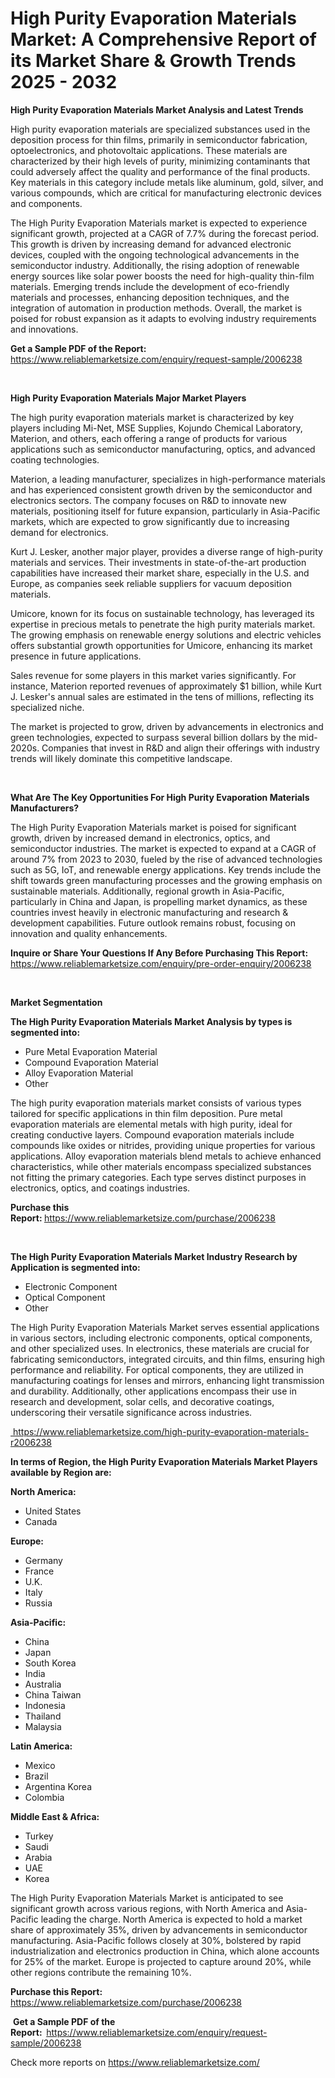 <p><h1>High Purity Evaporation Materials Market: A Comprehensive Report of its Market Share & Growth Trends 2025 - 2032</h1></p><p><strong>High Purity Evaporation Materials Market Analysis and Latest Trends</strong></p>
<p><p>High purity evaporation materials are specialized substances used in the deposition process for thin films, primarily in semiconductor fabrication, optoelectronics, and photovoltaic applications. These materials are characterized by their high levels of purity, minimizing contaminants that could adversely affect the quality and performance of the final products. Key materials in this category include metals like aluminum, gold, silver, and various compounds, which are critical for manufacturing electronic devices and components.</p><p>The High Purity Evaporation Materials market is expected to experience significant growth, projected at a CAGR of 7.7% during the forecast period. This growth is driven by increasing demand for advanced electronic devices, coupled with the ongoing technological advancements in the semiconductor industry. Additionally, the rising adoption of renewable energy sources like solar power boosts the need for high-quality thin-film materials. Emerging trends include the development of eco-friendly materials and processes, enhancing deposition techniques, and the integration of automation in production methods. Overall, the market is poised for robust expansion as it adapts to evolving industry requirements and innovations.</p></p>
<p><strong>Get a Sample PDF of the Report:&nbsp;</strong> <a href="https://www.reliablemarketsize.com/enquiry/request-sample/2006238?utm_campaign=1197&utm_medium=2&utm_source=Github&utm_content=ia&utm_term=05022025&utm_id=high-purity-evaporation-materials">https://www.reliablemarketsize.com/enquiry/request-sample/2006238</a></p>
<p>&nbsp;</p>
<p><strong>High Purity Evaporation Materials Major Market Players</strong></p>
<p><p>The high purity evaporation materials market is characterized by key players including Mi-Net, MSE Supplies, Kojundo Chemical Laboratory, Materion, and others, each offering a range of products for various applications such as semiconductor manufacturing, optics, and advanced coating technologies.</p><p>Materion, a leading manufacturer, specializes in high-performance materials and has experienced consistent growth driven by the semiconductor and electronics sectors. The company focuses on R&D to innovate new materials, positioning itself for future expansion, particularly in Asia-Pacific markets, which are expected to grow significantly due to increasing demand for electronics.</p><p>Kurt J. Lesker, another major player, provides a diverse range of high-purity materials and services. Their investments in state-of-the-art production capabilities have increased their market share, especially in the U.S. and Europe, as companies seek reliable suppliers for vacuum deposition materials.</p><p>Umicore, known for its focus on sustainable technology, has leveraged its expertise in precious metals to penetrate the high purity materials market. The growing emphasis on renewable energy solutions and electric vehicles offers substantial growth opportunities for Umicore, enhancing its market presence in future applications.</p><p>Sales revenue for some players in this market varies significantly. For instance, Materion reported revenues of approximately $1 billion, while Kurt J. Lesker's annual sales are estimated in the tens of millions, reflecting its specialized niche.</p><p>The market is projected to grow, driven by advancements in electronics and green technologies, expected to surpass several billion dollars by the mid-2020s. Companies that invest in R&D and align their offerings with industry trends will likely dominate this competitive landscape.</p></p>
<p>&nbsp;</p>
<p><strong>What Are The Key Opportunities For High Purity Evaporation Materials Manufacturers?</strong></p>
<p><p>The High Purity Evaporation Materials market is poised for significant growth, driven by increased demand in electronics, optics, and semiconductor industries. The market is expected to expand at a CAGR of around 7% from 2023 to 2030, fueled by the rise of advanced technologies such as 5G, IoT, and renewable energy applications. Key trends include the shift towards green manufacturing processes and the growing emphasis on sustainable materials. Additionally, regional growth in Asia-Pacific, particularly in China and Japan, is propelling market dynamics, as these countries invest heavily in electronic manufacturing and research & development capabilities. Future outlook remains robust, focusing on innovation and quality enhancements.</p></p>
<p><strong>Inquire or Share Your Questions If Any Before Purchasing This Report:</strong> <a href="https://www.reliablemarketsize.com/enquiry/pre-order-enquiry/2006238?utm_campaign=1197&utm_medium=2&utm_source=Github&utm_content=ia&utm_term=05022025&utm_id=high-purity-evaporation-materials">https://www.reliablemarketsize.com/enquiry/pre-order-enquiry/2006238</a></p>
<p>&nbsp;</p>
<p><strong>Market Segmentation</strong></p>
<p><strong>The High Purity Evaporation Materials Market Analysis by types is segmented into:</strong></p>
<p><ul><li>Pure Metal Evaporation Material</li><li>Compound Evaporation Material</li><li>Alloy Evaporation Material</li><li>Other</li></ul></p>
<p><p>The high purity evaporation materials market consists of various types tailored for specific applications in thin film deposition. Pure metal evaporation materials are elemental metals with high purity, ideal for creating conductive layers. Compound evaporation materials include compounds like oxides or nitrides, providing unique properties for various applications. Alloy evaporation materials blend metals to achieve enhanced characteristics, while other materials encompass specialized substances not fitting the primary categories. Each type serves distinct purposes in electronics, optics, and coatings industries.</p></p>
<p><strong>Purchase this Report:&nbsp;</strong><a href="https://www.reliablemarketsize.com/purchase/2006238?utm_campaign=1197&utm_medium=2&utm_source=Github&utm_content=ia&utm_term=05022025&utm_id=high-purity-evaporation-materials">https://www.reliablemarketsize.com/purchase/2006238</a></p>
<p>&nbsp;</p>
<p><strong>The High Purity Evaporation Materials Market Industry Research by Application is segmented into:</strong></p>
<p><ul><li>Electronic Component</li><li>Optical Component</li><li>Other</li></ul></p>
<p><p>The High Purity Evaporation Materials Market serves essential applications in various sectors, including electronic components, optical components, and other specialized uses. In electronics, these materials are crucial for fabricating semiconductors, integrated circuits, and thin films, ensuring high performance and reliability. For optical components, they are utilized in manufacturing coatings for lenses and mirrors, enhancing light transmission and durability. Additionally, other applications encompass their use in research and development, solar cells, and decorative coatings, underscoring their versatile significance across industries.</p></p>
<p><a href="https://www.reliablemarketsize.com/high-purity-evaporation-materials-r2006238?utm_campaign=1197&utm_medium=2&utm_source=Github&utm_content=ia&utm_term=05022025&utm_id=high-purity-evaporation-materials">&nbsp;https://www.reliablemarketsize.com/high-purity-evaporation-materials-r2006238</a></p>
<p><strong>In terms of Region, the High Purity Evaporation Materials Market Players available by Region are:</strong></p>
<p>
    <p> <strong> North America: </strong>
        <ul>
            <li>United States</li>
            <li>Canada</li>
        </ul>
        </p> 
    <p> <strong> Europe: </strong>
        <ul>
            <li>Germany</li>
            <li>France</li>
            <li>U.K.</li>
            <li>Italy</li>
            <li>Russia</li>
        </ul>
        </p> 
    <p> <strong> Asia-Pacific: </strong>
        <ul>
            <li>China</li>
            <li>Japan</li>
            <li>South Korea</li>
            <li>India</li>
            <li>Australia</li>
            <li>China Taiwan</li>
            <li>Indonesia</li>
            <li>Thailand</li>
            <li>Malaysia</li>
        </ul>
        </p> 
    <p> <strong> Latin America: </strong>
        <ul>
            <li>Mexico</li>
            <li>Brazil</li>
            <li>Argentina Korea</li>
            <li>Colombia</li>
        </ul>
        </p> 
    <p> <strong> Middle East & Africa: </strong>
        <ul>
            <li>Turkey</li>
            <li>Saudi</li>
            <li>Arabia</li>
            <li>UAE</li>
            <li>Korea</li>
        </ul>
    </p>
    </p>
<p><p>The High Purity Evaporation Materials Market is anticipated to see significant growth across various regions, with North America and Asia-Pacific leading the charge. North America is expected to hold a market share of approximately 35%, driven by advancements in semiconductor manufacturing. Asia-Pacific follows closely at 30%, bolstered by rapid industrialization and electronics production in China, which alone accounts for 25% of the market. Europe is projected to capture around 20%, while other regions contribute the remaining 10%.</p></p>
<p><strong>Purchase this Report: </strong><a href="https://www.reliablemarketsize.com/purchase/2006238?utm_campaign=1197&utm_medium=2&utm_source=Github&utm_content=ia&utm_term=05022025&utm_id=high-purity-evaporation-materials">https://www.reliablemarketsize.com/purchase/2006238</a></p>
<p>&nbsp;<strong>Get a Sample PDF of the Report:&nbsp;&nbsp;</strong><a href="https://www.reliablemarketsize.com/enquiry/request-sample/2006238?utm_campaign=1197&utm_medium=2&utm_source=Github&utm_content=ia&utm_term=05022025&utm_id=high-purity-evaporation-materials">https://www.reliablemarketsize.com/enquiry/request-sample/2006238</a></p>
<p><strong></strong></p>
<p>Check more reports on <a href="https://www.reliablemarketsize.com/?utm_campaign=1197&utm_medium=2&utm_source=Github&utm_content=ia&utm_term=05022025&utm_id=high-purity-evaporation-materials">https://www.reliablemarketsize.com/</a></p>